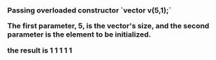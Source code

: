 <h3>Passing overloaded constructor
`vector <int> v(5,1);`

The first parameter, 5, is the vector's size, and the second parameter is the element to be initialized. 

the result is 1 1 1 1 1
